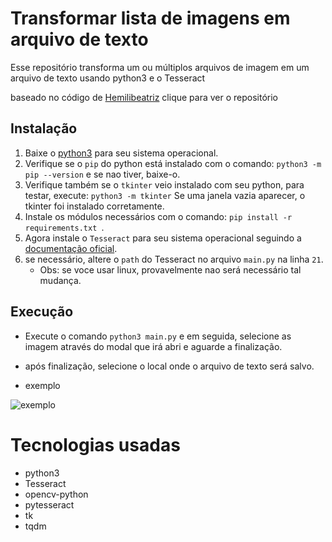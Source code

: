 # Transformar lista de imagens em arquivo de texto

Esse repositório transforma um ou múltiplos arquivos de imagem em um arquivo de texto usando python3 e o Tesseract

baseado no código de [Hemilibeatriz](https://github.com/Hemilibeatriz/ImagetoText) clique para ver o repositório



## Instalação  
1. Baixe o [python3](https://www.python.org/downloads/) para seu sistema operacional.
2. Verifique se o `pip` do python está instalado com o comando:  ``python3 -m pip --version`` e se nao tiver, baixe-o.
3. Verifique também se o `tkinter` veio instalado com seu python, para testar, execute: ``python3 -m tkinter`` Se uma janela vazia aparecer, o tkinter foi instalado corretamente.
4. Instale os módulos necessários com o comando: ``pip install -r requirements.txt
``.
5. Agora instale o `Tesseract` para seu sistema operacional seguindo a [documentação oficial](https://tesseract-ocr.github.io/tessdoc/Installation.html).
6. se necessário, altere o `path` do Tesseract no arquivo `main.py` na linha `21`.
    - Obs: se voce usar linux, provavelmente nao será necessário tal mudança.

## Execução
- Execute o comando ``python3 main.py`` e em seguida, selecione as imagem através do modal que irá abri e aguarde a finalização.
- após finalização, selecione o local onde o arquivo de texto será salvo.

- exemplo

<img src="" alt="exemplo">


# Tecnologias usadas
- python3
- Tesseract
- opencv-python
- pytesseract
- tk
- tqdm
